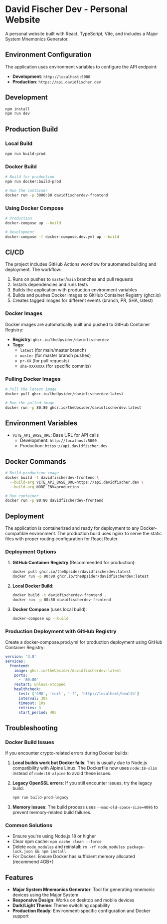 # David Fischer Dev - Personal Website

A personal website built with React, TypeScript, Vite, and includes a Major System Mnemonics Generator.

## Environment Configuration

The application uses environment variables to configure the API endpoint:

- **Development**: `http://localhost:5000`
- **Production**: `https://api.davidfischer.dev`

## Development

```bash
npm install
npm run dev
```

## Production Build

### Local Build

```bash
npm run build-prod
```

### Docker Build

```bash
# Build for production
npm run docker:build-prod

# Run the container
docker run -p 3000:80 davidfischerdev-frontend
```

### Using Docker Compose

```bash
# Production
docker-compose up --build

# Development
docker-compose -f docker-compose.dev.yml up --build
```

## CI/CD

The project includes GitHub Actions workflow for automated building and deployment. The workflow:

1. Runs on pushes to `master`/`main` branches and pull requests
2. Installs dependencies and runs tests
3. Builds the application with production environment variables
4. Builds and pushes Docker images to GitHub Container Registry (ghcr.io)
5. Creates tagged images for different events (branch, PR, SHA, latest)

### Docker Images

Docker images are automatically built and pushed to GitHub Container Registry:

- **Registry**: `ghcr.io/theUpsider/davidfischerdev`
- **Tags**:
  - `latest` (for main/master branch)
  - `master` (for master branch pushes)
  - `pr-XX` (for pull requests)
  - `sha-XXXXXXX` (for specific commits)

### Pulling Docker Images

```bash
# Pull the latest image
docker pull ghcr.io/theUpsider/davidfischerdev:latest

# Run the pulled image
docker run -p 80:80 ghcr.io/theUpsider/davidfischerdev:latest
```

## Environment Variables

- `VITE_API_BASE_URL`: Base URL for API calls
  - Development: `http://localhost:5000`
  - Production: `https://api.davidfischer.dev`

## Docker Commands

```bash
# Build production image
docker build -t davidfischerdev-frontend \
  --build-arg VITE_API_BASE_URL=https://api.davidfischer.dev \
  --build-arg NODE_ENV=production .

# Run container
docker run -p 80:80 davidfischerdev-frontend
```

## Deployment

The application is containerized and ready for deployment to any Docker-compatible environment. The production build uses nginx to serve the static files with proper routing configuration for React Router.

### Deployment Options

1. **GitHub Container Registry** (Recommended for production):

   ```bash
   docker pull ghcr.io/theUpsider/davidfischerdev:latest
   docker run -p 80:80 ghcr.io/theUpsider/davidfischerdev:latest
   ```

2. **Local Docker Build**:

   ```bash
   docker build -t davidfischerdev-frontend .
   docker run -p 80:80 davidfischerdev-frontend
   ```

3. **Docker Compose** (uses local build):
   ```bash
   docker-compose up --build
   ```

### Production Deployment with GitHub Registry

Create a docker-compose.prod.yml for production deployment using GitHub Container Registry:

```yaml
version: '3.8'
services:
  frontend:
    image: ghcr.io/theUpsider/davidfischerdev:latest
    ports:
      - '80:80'
    restart: unless-stopped
    healthcheck:
      test: ['CMD', 'curl', '-f', 'http://localhost/health']
      interval: 30s
      timeout: 10s
      retries: 3
      start_period: 40s
```

## Troubleshooting

### Docker Build Issues

If you encounter crypto-related errors during Docker builds:

1. **Local builds work but Docker fails**: This is usually due to Node.js compatibility with Alpine Linux. The Dockerfile now uses `node:18-slim` instead of `node:18-alpine` to avoid these issues.

2. **Legacy OpenSSL errors**: If you still encounter issues, try the legacy build:

   ```bash
   npm run build-prod-legacy
   ```

3. **Memory issues**: The build process uses `--max-old-space-size=4096` to prevent memory-related build failures.

### Common Solutions

- Ensure you're using Node.js 18 or higher
- Clear npm cache: `npm cache clean --force`
- Delete `node_modules` and reinstall: `rm -rf node_modules package-lock.json && npm install`
- For Docker: Ensure Docker has sufficient memory allocated (recommend 4GB+)

## Features

- **Major System Mnemonics Generator**: Tool for generating mnemonic devices using the Major System
- **Responsive Design**: Works on desktop and mobile devices
- **Dark/Light Theme**: Theme switching capability
- **Production Ready**: Environment-specific configuration and Docker support

